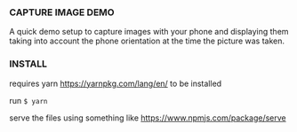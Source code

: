 ### CAPTURE IMAGE DEMO

A quick demo setup to capture images with your phone
and displaying them taking into account the phone orientation
at the time the picture was taken.

### INSTALL

requires yarn https://yarnpkg.com/lang/en/ to be installed

run `$ yarn`

serve the files using something like https://www.npmjs.com/package/serve
